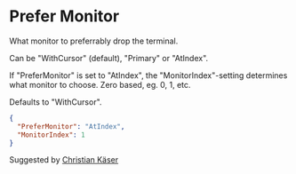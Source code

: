 # Prefer Monitor

What monitor to preferrably drop the terminal.

Can be "WithCursor" (default), "Primary" or "AtIndex".

If "PreferMonitor" is set to "AtIndex", the "MonitorIndex"-setting determines what monitor to choose.
Zero based, eg. 0, 1, etc.

Defaults to "WithCursor".

```json
{
  "PreferMonitor": "AtIndex",
  "MonitorIndex": 1
}
```

<span class="by">Suggested by [Christian Käser](https://github.com/dfyx)</span>
